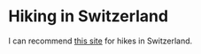 # Hiking in Switzerland
I can recommend [this site](https://swissfamilyfun.com/) for hikes in Switzerland.
